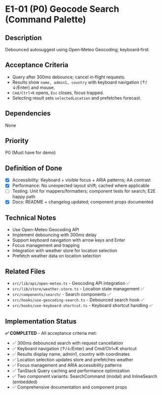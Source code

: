 # E1-01 (P0) Geocode Search (Command Palette)

## Description
Debounced autosuggest using Open‑Meteo Geocoding; keyboard‑first.

## Acceptance Criteria

* Query after 300ms debounce; cancel in‑flight requests.
* Results show `name, admin1, country` with keyboard navigation (↑/↓/Enter) and mouse.
* `Cmd/Ctrl+K` opens, `Esc` closes, focus trapped.
* Selecting result sets `selectedLocation` and prefetches forecast.

## Dependencies
None

## Priority
P0 (Must have for demo)

## Definition of Done
- [x] Accessibility: Keyboard + visible focus + ARIA patterns; AA contrast
- [x] Performance: No unexpected layout shift; cached where applicable
- [ ] Testing: Unit for mappers/formatters; component tests for search; E2E happy path
- [x] Docs: README + changelog updated; component props documented

## Technical Notes
- Use Open-Meteo Geocoding API
- Implement debouncing with 300ms delay
- Support keyboard navigation with arrow keys and Enter
- Focus management and trapping
- Integration with weather store for location selection
- Prefetch weather data on location selection

## Related Files
- `src/lib/api/open-meteo.ts` - Geocoding API integration ✅
- `src/lib/store/weather-store.ts` - Location state management ✅
- `src/components/search/` - Search components ✅
- `src/hooks/use-geocoding-search.ts` - Debounced search hook ✅
- `src/hooks/use-keyboard-shortcut.ts` - Keyboard shortcut handling ✅

## Implementation Status
**✅ COMPLETED** - All acceptance criteria met:
- ✅ 300ms debounced search with request cancellation
- ✅ Keyboard navigation (↑/↓/Enter) and Cmd/Ctrl+K shortcut
- ✅ Results display name, admin1, country with coordinates
- ✅ Location selection updates store and prefetches weather
- ✅ Focus management and ARIA accessibility patterns
- ✅ TanStack Query caching and performance optimization
- ✅ Two component variants: SearchCommand (modal) and InlineSearch (embedded)
- ✅ Comprehensive documentation and component props
